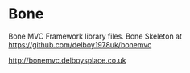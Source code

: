 Bone
====

Bone MVC Framework library files.
Bone Skeleton at https://github.com/delboy1978uk/bonemvc

http://bonemvc.delboysplace.co.uk

